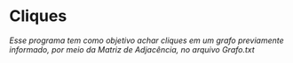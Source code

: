 # Cliques
*Esse programa tem como objetivo achar cliques em um grafo previamente informado, por meio da Matriz de Adjacência, no arquivo Grafo.txt*

